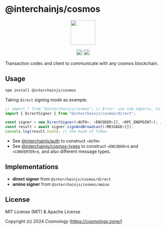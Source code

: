 # @interchainjs/cosmos

<p align="center">
  <img src="https://user-images.githubusercontent.com/545047/188804067-28e67e5e-0214-4449-ab04-2e0c564a6885.svg" width="80">
</p>

<p align="center" width="100%">
  <!-- <a href="https://github.com/cosmology-tech/interchainjs/actions/workflows/run-tests.yaml">
    <img height="20" src="https://github.com/cosmology-tech/interchainjs/actions/workflows/run-tests.yaml/badge.svg" />
  </a> -->
   <a href="https://github.com/cosmology-tech/interchainjs/blob/main/LICENSE-MIT"><img height="20" src="https://img.shields.io/badge/license-MIT-blue.svg"></a>
   <a href="https://github.com/cosmology-tech/interchainjs/blob/main/LICENSE-Apache"><img height="20" src="https://img.shields.io/badge/license-Apache-blue.svg"></a>
</p>


Transaction codec and client to communicate with any cosmos blockchain.

## Usage

```sh
npm install @interchainjs/cosmos
```

Taking `direct` signing mode as example.

```ts
// import * from "@interchainjs/cosmos"; // Error: use sub-imports, to ensure small app size
import { DirectSigner } from "@interchainjs/cosmos/direct";

const signer = new DirectSigner(<AUTH>, <ENCODER>[], <RPC_ENDPOINT>); // **ONLY** rpc endpoint is supported for now
const result = await signer.signAndBroadcast(<MESSAGE>[]);
console.log(result.hash); // the hash of TxRaw
```

- See [@interchainjs/auth](/packages/auth/README.md) to construct `<AUTH>`
- See [@interchainjs/cosmos-types](/networks/cosmos-msgs/README.md) to construct `<ENCODER>`s and `<CONVERTER>`s, and also different message types.

## Implementations

- **direct signer** from `@interchainjs/cosmos/direct`
- **amino signer** from `@interchainjs/cosmos/amino`

## License

MIT License (MIT) & Apache License

Copyright (c) 2024 Cosmology (https://cosmology.zone/)
